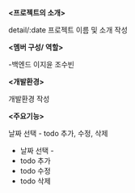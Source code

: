 **<프로젝트의 소개>**

detail/:date
프로젝트 이름 및 소개 작성

**<멤버 구성/ 역할>**

-백엔드
이지윤
조수빈

**<개발환경>**

개발환경 작성

**<주요기능>**

날짜 선택 - todo 추가, 수정, 삭제
* 날짜 선택 -
* todo 추가
* todo 수정
* todo 삭제
